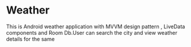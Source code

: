 # Weather
This is  Android weather application with MVVM design pattern , LiveData components and Room Db.User can search the city and view weather details for the same
